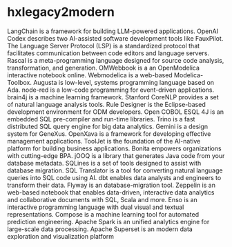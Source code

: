 # hxlegacy2modern

LangChain is a framework for building LLM-powered applications. OpenAI Codex describes two AI-assisted software development tools like FauxPilot. The Language Server Protocol (LSP) is a standardized protocol that facilitates communication between code editors and language servers. Rascal is a meta-programming language designed for source code analysis, transformation, and generation. OMWebbook is a an OpenModelica interactive notebook online. Webmodelica is a web-based Modelica-Toolbox. Augusta is low-level, systems programming language based on Ada. node-red is a low-code programming for event-driven applications. brain4j is a machine learning framework. Stanford CoreNLP provides a set of natural language analysis tools. Rule Designer is the Eclipse-based development environment for ODM developers. Open COBOL ESQL 4J is an embedded SQL pre-compiler and run-time libraries. Trino is a fast distributed SQL query engine for big data analytics. Gemini is a design system for GeneXus. OpenXava is a framework for developing effective management applications. ToolJet is the foundation of the AI-native platform for building business applications. Bonita empowers organizations with cutting-edge BPA. jOOQ is a library that generates Java code from your database metadata. SQLines is a set of tools designed to assist with database migration. SQL Translator is a tool for converting natural language queries into SQL code using AI. dbt enables data analysts and engineers to transform their data. Flyway is an database-migration tool. Zeppelin is an web-based notebook that enables data-driven, interactive data analytics and collaborative documents with SQL, Scala and more. Enso is an interactive programming language with dual visual and textual representations. Compose is a machine learning tool for automated prediction engineering. Apache Spark is an unified analytics engine for large-scale data processing. Apache Superset is an modern data exploration and visualization platform